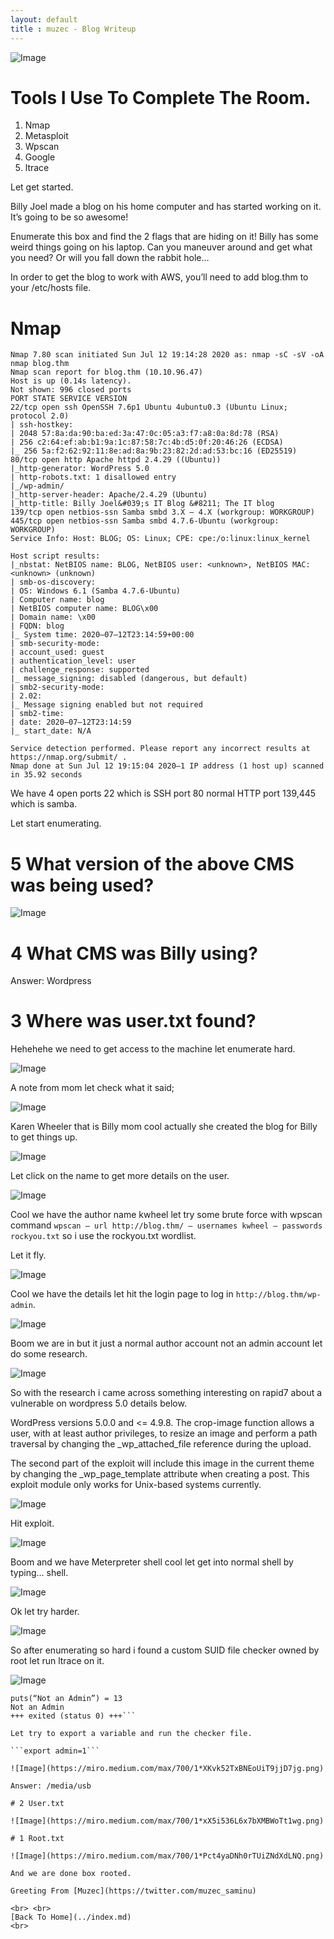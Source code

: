 ```yaml
---
layout: default
title : muzec - Blog Writeup
---
```


![Image](https://miro.medium.com/max/700/1*Sx8UMBarKnpgZ6UQXOuOmQ.png)

# Tools I Use To Complete The Room.

1. Nmap
2. Metasploit
3. Wpscan
4. Google
5. ltrace

Let get started.

Billy Joel made a blog on his home computer and has started working on it. It’s going to be so awesome!

Enumerate this box and find the 2 flags that are hiding on it! Billy has some weird things going on his laptop. Can you maneuver around and get what you need? Or will you fall down the rabbit hole…

In order to get the blog to work with AWS, you’ll need to add blog.thm to your /etc/hosts file.


# Nmap

```
Nmap 7.80 scan initiated Sun Jul 12 19:14:28 2020 as: nmap -sC -sV -oA nmap blog.thm
Nmap scan report for blog.thm (10.10.96.47)
Host is up (0.14s latency).
Not shown: 996 closed ports
PORT STATE SERVICE VERSION
22/tcp open ssh OpenSSH 7.6p1 Ubuntu 4ubuntu0.3 (Ubuntu Linux; protocol 2.0)
| ssh-hostkey:
| 2048 57:8a:da:90:ba:ed:3a:47:0c:05:a3:f7:a8:0a:8d:78 (RSA)
| 256 c2:64:ef:ab:b1:9a:1c:87:58:7c:4b:d5:0f:20:46:26 (ECDSA)
|_ 256 5a:f2:62:92:11:8e:ad:8a:9b:23:82:2d:ad:53:bc:16 (ED25519)
80/tcp open http Apache httpd 2.4.29 ((Ubuntu))
|_http-generator: WordPress 5.0
| http-robots.txt: 1 disallowed entry
|_/wp-admin/
|_http-server-header: Apache/2.4.29 (Ubuntu)
|_http-title: Billy Joel&#039;s IT Blog &#8211; The IT blog
139/tcp open netbios-ssn Samba smbd 3.X — 4.X (workgroup: WORKGROUP)
445/tcp open netbios-ssn Samba smbd 4.7.6-Ubuntu (workgroup: WORKGROUP)
Service Info: Host: BLOG; OS: Linux; CPE: cpe:/o:linux:linux_kernel

Host script results:
|_nbstat: NetBIOS name: BLOG, NetBIOS user: <unknown>, NetBIOS MAC: <unknown> (unknown)
| smb-os-discovery:
| OS: Windows 6.1 (Samba 4.7.6-Ubuntu)
| Computer name: blog
| NetBIOS computer name: BLOG\x00
| Domain name: \x00
| FQDN: blog
|_ System time: 2020–07–12T23:14:59+00:00
| smb-security-mode:
| account_used: guest
| authentication_level: user
| challenge_response: supported
|_ message_signing: disabled (dangerous, but default)
| smb2-security-mode:
| 2.02:
|_ Message signing enabled but not required
| smb2-time:
| date: 2020–07–12T23:14:59
|_ start_date: N/A

Service detection performed. Please report any incorrect results at https://nmap.org/submit/ .
Nmap done at Sun Jul 12 19:15:04 2020–1 IP address (1 host up) scanned in 35.92 seconds
```


We have 4 open ports 22 which is SSH port 80 normal HTTP port 139,445 which is samba.

Let start enumerating.


# 5 What version of the above CMS was being used?

![Image](https://miro.medium.com/max/700/1*zLdcl3MHySfiBclfNMjZZQ.png)

# 4 What CMS was Billy using?

Answer: Wordpress

# 3 Where was user.txt found?

Hehehehe we need to get access to the machine let enumerate hard.

![Image](https://miro.medium.com/max/700/1*cJhBD9dErLzAJzO57BKsIg.png)

A note from mom let check what it said;

![Image](https://miro.medium.com/max/610/1*XL0vPtUUVvCOepWPwmg_4A.png)

Karen Wheeler that is Billy mom cool actually she created the blog for Billy to get things up.

![Image](https://miro.medium.com/max/700/1*6qwPqpqSxSET9Wv8OVnzdw.png)

Let click on the name to get more details on the user.

![Image](https://miro.medium.com/max/700/1*Et5WT53TrAY68U_LRjU6AQ.png)

Cool we have the author name kwheel let try some brute force with wpscan command ```wpscan — url http://blog.thm/ — usernames kwheel — passwords rockyou.txt``` so i use the rockyou.txt wordlist.

Let it fly.

![Image](https://miro.medium.com/max/700/1*YzCXvqUkPXfVc3Y5tirqxw.png)

Cool we have the details let hit the login page to log in ```http://blog.thm/wp-admin```.

![Image](https://miro.medium.com/max/700/1*GqRpSMawXlmAMb7WG4Mw9A.png)

Boom we are in but it just a normal author account not an admin account let do some research.

![Image](https://miro.medium.com/max/700/1*rB_cgaatlxikIxXnZalnmQ.png)

So with the research i came across something interesting on rapid7 about a vulnerable on wordpress 5.0 details below.

WordPress versions 5.0.0 and <= 4.9.8. The crop-image function allows a user, with at least author privileges, to resize an image and perform a path traversal by changing the _wp_attached_file reference during the upload.

The second part of the exploit will include this image in the current theme by changing the _wp_page_template attribute when creating a post. This exploit module only works for Unix-based systems currently.

![Image](https://miro.medium.com/max/700/1*WSNSLGOPwUZwClM6iQ0y0Q.png)

Hit exploit.

![Image](https://miro.medium.com/max/700/1*eX00VXqJOtyH5PVLitdybQ.png)

Boom and we have Meterpreter shell cool let get into normal shell by typing… shell.

![Image](https://miro.medium.com/max/700/1*TC15X6wQnU_w4a73S840cg.png)

Ok let try harder.

![Image](https://miro.medium.com/max/700/1*YBgj7xFSwx242D2PF235ow.png)

So after enumerating so hard i found a custom SUID file checker owned by root let run ltrace on it.

![Image](https://miro.medium.com/max/700/1*ndsvZPCaFLcurP2MNl60Jw.png)

```getenv(“admin”) = nil
puts(“Not an Admin”) = 13
Not an Admin
+++ exited (status 0) +++```

Let try to export a variable and run the checker file.

```export admin=1```

![Image](https://miro.medium.com/max/700/1*XKvk52TxBNEoUiT9jjD7jg.png)

Answer: /media/usb

# 2 User.txt

![Image](https://miro.medium.com/max/700/1*xX5i536L6x7bXMBWoTt1wg.png)

# 1 Root.txt

![Image](https://miro.medium.com/max/700/1*Pct4yaDNh0rTUiZNdXdLNQ.png)

And we are done box rooted.

Greeting From [Muzec](https://twitter.com/muzec_saminu)

<br> <br>
[Back To Home](../index.md)
<br>
